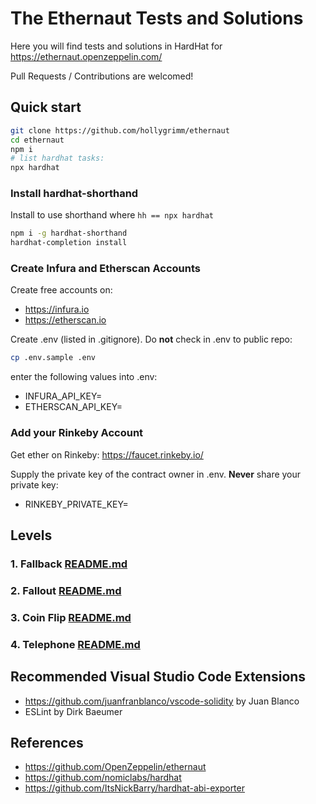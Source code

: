 # The Ethernaut Tests and Solutions

Here you will find tests and solutions in HardHat for <https://ethernaut.openzeppelin.com/>

Pull Requests / Contributions are welcomed!

## Quick start

```sh
git clone https://github.com/hollygrimm/ethernaut
cd ethernaut
npm i
# list hardhat tasks:
npx hardhat
```

### Install hardhat-shorthand

Install to use shorthand where `hh == npx hardhat`

```sh
npm i -g hardhat-shorthand
hardhat-completion install
```

### Create Infura and Etherscan Accounts

Create free accounts on:

* <https://infura.io>
* <https://etherscan.io>

Create .env (listed in .gitignore). Do **not** check in .env to public repo:

```sh
cp .env.sample .env
```

enter the following values into .env:

* INFURA_API_KEY=
* ETHERSCAN_API_KEY=

### Add your Rinkeby Account

Get ether on Rinkeby:
<https://faucet.rinkeby.io/>

Supply the private key of the contract owner in .env. **Never** share your private key:

* RINKEBY_PRIVATE_KEY=

## Levels

### 1. Fallback [README.md](1_fallback/README.md)

### 2. Fallout [README.md](2_fallout/README.md)

### 3. Coin Flip [README.md](3_coinflip/README.md)

### 4. Telephone [README.md](4_telephone/README.md)

## Recommended Visual Studio Code Extensions

* <https://github.com/juanfranblanco/vscode-solidity> by Juan Blanco
* ESLint by Dirk Baeumer

## References

* <https://github.com/OpenZeppelin/ethernaut>
* <https://github.com/nomiclabs/hardhat>
* <https://github.com/ItsNickBarry/hardhat-abi-exporter>
